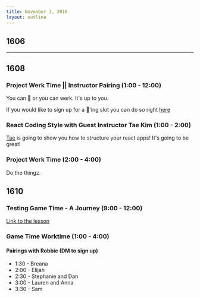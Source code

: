 ```yaml
---
title: November 3, 2016
layout: outline
---
```


## 1606

***

## 1608

### Project Werk Time || Instructor Pairing (1:00 - 12:00)

You can 🍐 or you can werk. It's up to you.

If you would like to sign up for a 🍐'ing slot you can do so right [here](https://public.etherpad-mozilla.org/p/instructor-pairing)

### React Coding Style with Guest Instructor Tae Kim (1:00 - 2:00)

[Tae](https://github.com/TaeKimJR) is going to show you how to structure your react apps! It's going to be great!

### Project Werk Time (2:00 - 4:00)

Do the thingz.

## 1610

### Testing Game Time - A Journey (9:00 - 12:00)

[Link to the lesson](https://github.com/turingschool-examples/gametime-testing-journey)

### Game Time Worktime (1:00 - 4:00)

#### Pairings with Robbie (DM to sign up)

* 1:30 - Breana
* 2:00 - Elijah
* 2:30 - Stephanie and Dan
* 3:00 - Lauren and Anna
* 3:30 - Sam
